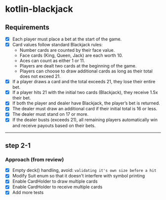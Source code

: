 # kotlin-blackjack

## Requirements

- [x] Each player must place a bet at the start of the game.
- [x] Card values follow standard Blackjack rules:
  - Number cards are counted by their face value.
  - Face cards (King, Queen, Jack) are each worth 10.
  - Aces can count as either 1 or 11.
  - Players are dealt two cards at the beginning of the game.
  - Players can choose to draw additional cards as long as their total does not exceed 21.
- [x] If a player draws a card and the total exceeds 21, they lose their entire bet.
- [x] If a player hits 21 with the initial two cards (Blackjack), they receive 1.5x their bet.
- [x] If both the player and dealer have Blackjack, the player’s bet is returned.
- [x] The dealer must draw an additional card if their initial total is 16 or less.
- [x] The dealer must stand on 17 or more.
- [x] If the dealer busts (exceeds 21), all remaining players automatically win and receive payouts based on their bets.

---
## step 2-1
### Approach (from review)
- [x] Empty deck() handling, avoid: `validating it's own size before a hit`
- [x] Modify Suit enum so that it doesn't interfere with symbol printing
- [x] Enable CardHolder to draw multiple cards
- [x] Enable CardHolder to receive multiple cards
- [x] Add more tests
